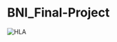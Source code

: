# BNI_Final-Project

![HLA](https://github.com/farelamo/BNI_Final-Project.git/resource-mvp/High-Level-Architecture.png)
